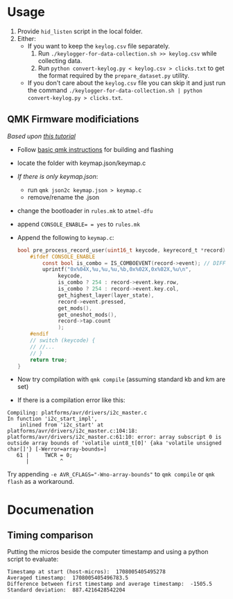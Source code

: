 # Usage

1. Provide `hid_listen` script in the local folder.
2. Either:
   - If you want to keep the `keylog.csv` file separately.
     1. Run `./keylogger-for-data-collection.sh >> keylog.csv` while collecting data.
     2. Run `python convert-keylog.py < keylog.csv > clicks.txt` to get the format required by the `prepare_dataset.py` utility.
   - If you don't care about the `keylog.csv` file you can skip it and just run the command `./keylogger-for-data-collection.sh | python convert-keylog.py > clicks.txt`.

## QMK Firmware modificiations
*Based upon [this tutorial](https://precondition.github.io/qmk-heatmap#keyboard-firmware-setup)*

- Follow [basic qmk instructions](https://docs.qmk.fm/#/newbs) for building and flashing
- locate the folder with keymap.json/keymap.c
- *If there is only keymap.json*:
   - run `qmk json2c keymap.json > keymap.c`
   - remove/rename the .json
- change the bootloader in `rules.mk` to `atmel-dfu`
- append `CONSOLE_ENABLE= = yes` to `rules.mk`
- Append the following to `keymap.c`:
  ```c
  bool pre_process_record_user(uint16_t keycode, keyrecord_t *record) {
      #ifdef CONSOLE_ENABLE
          const bool is_combo = IS_COMBOEVENT(record->event); // DIFFERS FROM TUTORIAL
          uprintf("0x%04X,%u,%u,%u,%b,0x%02X,0x%02X,%u\n",
               keycode,
               is_combo ? 254 : record->event.key.row,
               is_combo ? 254 : record->event.key.col,
               get_highest_layer(layer_state),
               record->event.pressed,
               get_mods(),
               get_oneshot_mods(),
               record->tap.count
               );
      #endif
      // switch (keycode) {
      // //...
      // }
      return true;
  }
  ```
- Now try compilation with `qmk compile` (assuming standard kb and km are set)

- If there is a compilation error like this:
```
Compiling: platforms/avr/drivers/i2c_master.c                                                      In function 'i2c_start_impl',
    inlined from 'i2c_start' at platforms/avr/drivers/i2c_master.c:104:18:
platforms/avr/drivers/i2c_master.c:61:10: error: array subscript 0 is outside array bounds of 'volatile uint8_t[0]' {aka 'volatile unsigned char[]'} [-Werror=array-bounds=]
   61 |     TWCR = 0;
      |          ^
```
Try appending `-e AVR_CFLAGS="-Wno-array-bounds"` to `qmk compile` or `qmk flash` as a workaround.

# Documenation


## Timing comparison
Putting the micros beside the computer timestamp and using a python script to evaluate:

```
Timestamp at start (host-micros):  1708005405495278
Averaged timestamp:  1708005405496783.5
Difference between first timestamp and average timestamp:  -1505.5
Standard deviation:  887.4216428542204
```
